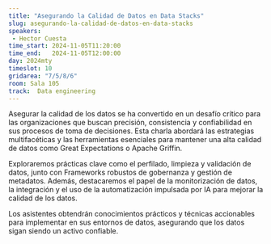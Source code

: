 ```yaml
---
title: "Asegurando la Calidad de Datos en Data Stacks"
slug: asegurando-la-calidad-de-datos-en-data-stacks
speakers:
 - Hector Cuesta
time_start: 2024-11-05T11:20:00
time_end:   2024-11-05T12:00:00
day: 2024mty
timeslot: 10
gridarea: "7/5/8/6"
room: Sala 105
track:  Data engineering
---
```


Asegurar la calidad de los datos se ha convertido en un desafío crítico para las organizaciones que buscan precisión, consistencia y confiabilidad en sus procesos de toma de decisiones. Esta charla abordará las estrategias multifacéticas y las herramientas esenciales para mantener una alta calidad de datos como Great Expectations o Apache Griffin.

Exploraremos prácticas clave como el perfilado, limpieza y validación de datos, junto con Frameworks robustos de gobernanza y gestión de metadatos. Además, destacaremos el papel de la monitorización de datos, la integración y el uso de la automatización impulsada por IA para mejorar la calidad de los datos. 

Los asistentes obtendrán conocimientos prácticos y técnicas accionables para implementar en sus entornos de datos, asegurando que los datos sigan siendo un activo confiable.


